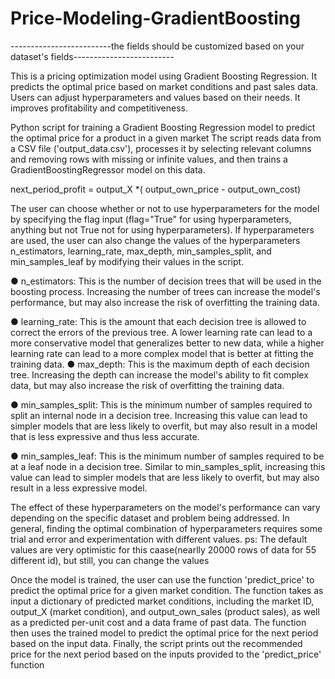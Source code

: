 # Price-Modeling-GradientBoosting
-------------------------the fields should be customized based on your dataset's fields-------------------------

This is a pricing optimization model using Gradient Boosting Regression. It predicts the optimal price based on market conditions and past sales data. Users can adjust hyperparameters and values based on their needs. It improves profitability and competitiveness.


Python script for training a Gradient Boosting Regression model to predict the
optimal price for a product in a given market
The script reads data from a CSV file ('output_data.csv'), processes it by selecting relevant
columns and removing rows with missing or infinite values, and then trains a
GradientBoostingRegressor model on this data.

next_period_profit = output_X *( output_own_price - output_own_cost)

The user can choose whether or not to use hyperparameters for the model by specifying the
flag input (flag="True" for using hyperparameters, anything but not True not for using
hyperparameters). If hyperparameters are used, the user can also change the values of the
hyperparameters n_estimators, learning_rate, max_depth, min_samples_split, and
min_samples_leaf by modifying their values in the script.

● n_estimators: This is the number of decision trees that will be used in the boosting
process. Increasing the number of trees can increase the model's performance, but
may also increase the risk of overfitting the training data.

● learning_rate: This is the amount that each decision tree is allowed to correct the
errors of the previous tree. A lower learning rate can lead to a more conservative
model that generalizes better to new data, while a higher learning rate can lead to a
more complex model that is better at fitting the training data.
● max_depth: This is the maximum depth of each decision tree. Increasing the depth
can increase the model's ability to fit complex data, but may also increase the risk of
overfitting the training data.

● min_samples_split: This is the minimum number of samples required to split an
internal node in a decision tree. Increasing this value can lead to simpler models that
are less likely to overfit, but may also result in a model that is less expressive and
thus less accurate.

● min_samples_leaf: This is the minimum number of samples required to be at a leaf
node in a decision tree. Similar to min_samples_split, increasing this value can lead
to simpler models that are less likely to overfit, but may also result in a less
expressive model.

The effect of these hyperparameters on the model's performance can vary depending on the
specific dataset and problem being addressed. In general, finding the optimal combination of
hyperparameters requires some trial and error and experimentation with different values.
ps: The default values are very optimistic for this caase(nearlly 20000 rows of data for 55
different id), but still, you can change the values

Once the model is trained, the user can use the function 'predict_price' to predict the
optimal price for a given market condition. The function takes as input a dictionary of
predicted market conditions, including the market ID, output_X (market condition), and
output_own_sales (product sales), as well as a predicted per-unit cost and a data frame of
past data. The function then uses the trained model to predict the optimal price for the next
period based on the input data. Finally, the script prints out the recommended price for the
next period based on the inputs provided to the 'predict_price' function


